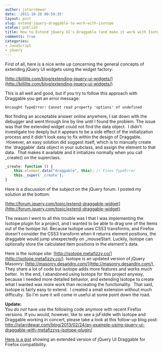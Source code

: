 ```yaml
---
author: jstarrdewar
date: '2011-10-28 00:59:35'
layout: post
slug: extend-jquery-draggable-to-work-with-isotope
status: publish
title: How to Extend jQuery UI's Draggable (and make it work with Isotope)
comments: true
categories:
- JavaScript
- jQuery
---
```


First of all, here is a nice write up concerning the general concepts of
extending jQuery UI widgets using the widget factory:

[http://bililite.com/blog/extending-jquery-ui-widgets/](http://bililite.com/blog/extending-jquery-ui-widgets/)

This is all well and good, but if you try to follow this approach with
Draggable you get an error message:

`Uncaught TypeError: Cannot read property 'options' of undefined`

Not finding an acceptable answer online anywhere, I sat down with the debugger
and went through line by line until I found the problem.<!-- more --> The issue was that the
extended widget could not find the data object.  I didn't investigate too
deeply but it appears to be a side effect of the initialization process and it
didn't look easy to fix within the design of Draggable.  However, an easy
solution did suggest itself, which is to manually create the 'draggable' data
object in your subclass, and assign the element to that data.  That makes it
available and it initializes normally when you call _create() on the
superclass.

``` javascript
_create: function () {
    this.element.data("draggable", this); // Fixes TypeError
    this._super('_create');
}
```
Here is a discussion of the subject on the jQuery forum. I posted my solution
at the bottom:

[http://forum.jquery.com/topic/extend-draggable-widget](http://forum.jquery.com/topic/extend-draggable-widget)

<div class="divider"></div>

The reason I went to all this trouble was I that I was implementing the
Isotope plugin for a project, and I wanted to be able to drag one of the items
out of the Isotope list. Because Isotope uses CSS3 transforms, and Firefox
doesn't consider the CSS3 transform when it returns element positions, the
draggable would jump unexpectedly on _mouseStart. Luckily, Isotope can
optionally store the calculated item positions in the element's data.

Here is the isotope site:
[http://isotope.metafizzy.co/](http://isotope.metafizzy.co/)  Isotope is an
updated version of jQuery Masonry:
[http://masonry.desandro.com/](http://masonry.desandro.com/)  They share a lot
of code but isotope adds more features and works much better.  In the end, I
abandoned using Isotope for this project anyway, because I needed more
detailed behavior, and extending Isotope to create what I wanted was more work
than recreating the functionality.  That said, Isotope is fairly easy to
extend.  I created a small extension without much difficulty.  So I'm sure it
will come in useful at some point down the road.

**Update:**<br/>
You _do not_ have use the following code anymore with recent Firefox versions.  If you would, however, like to see a jsFiddle with Isotope and Draggable working in concert, please take a look at this follow-up blog post:
<http://jstarrdewar.com/blog/2013/02/24/an-example-using-jquery-ui-draggable-with-metafizzys-isotope-plugin/>

[Here is a gist](https://gist.github.com/jstarrdewar/1321760#file-jsd-draggableisotopeatom-js) showing an extended version of jQuery UI Draggable for Firefox compatibility.